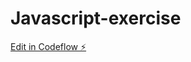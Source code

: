 # Javascript-exercise

[Edit in Codeflow ⚡️](https://stackblitz.com/~/github.com/Meenalsolanki220397/Javascript-exercise)